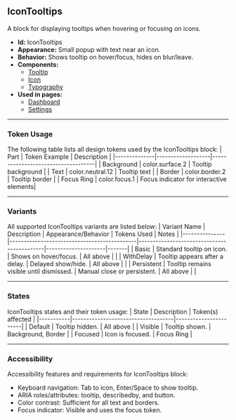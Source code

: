 ## IconTooltips
A block for displaying tooltips when hovering or focusing on icons.
- **Id:** IconTooltips
- **Appearance:** Small popup with text near an icon.
- **Behavior:** Shows tooltip on hover/focus, hides on blur/leave.
- **Components:**
  - [Tooltip](../components/Tooltip.md)
  - [Icon](../components/Icon.md)
  - [Typography](../components/Typography.md)
- **Used in pages:**
  - [Dashboard](../pages/Dashboard.md)
  - [Settings](../pages/Settings.md)

---

### Token Usage
The following table lists all design tokens used by the IconTooltips block:
| Part         | Token Example      | Description                        |
|--------------|-------------------|------------------------------------|
| Background   | color.surface.2   | Tooltip background                 |
| Text         | color.neutral.12  | Tooltip text                       |
| Border       | color.border.2    | Tooltip border                     |
| Focus Ring   | color.focus.1     | Focus indicator for interactive elements|

---

### Variants
All supported IconTooltips variants are listed below:
| Variant Name   | Description                                 | Appearance/Behavior                        | Tokens Used         | Notes |
|---------------|---------------------------------------------|--------------------------------------------|---------------------|-------|
| Basic         | Standard tooltip on icon.                    | Shows on hover/focus.                      | All above           |       |
| WithDelay     | Tooltip appears after a delay.               | Delayed show/hide.                         | All above           |       |
| Persistent    | Tooltip remains visible until dismissed.     | Manual close or persistent.                | All above           |       |

---

### States
IconTooltips states and their token usage:
| State     | Description                        | Token(s) affected      |
|-----------|------------------------------------|-----------------------|
| Default   | Tooltip hidden.                    | All above             |
| Visible   | Tooltip shown.                     | Background, Border    |
| Focused   | Icon is focused.                   | Focus Ring            |

---

### Accessibility
Accessibility features and requirements for IconTooltips block:
- Keyboard navigation: Tab to icon, Enter/Space to show tooltip.
- ARIA roles/attributes: tooltip, describedby, and button.
- Color contrast: Sufficient for all text and borders.
- Focus indicator: Visible and uses the focus token.
